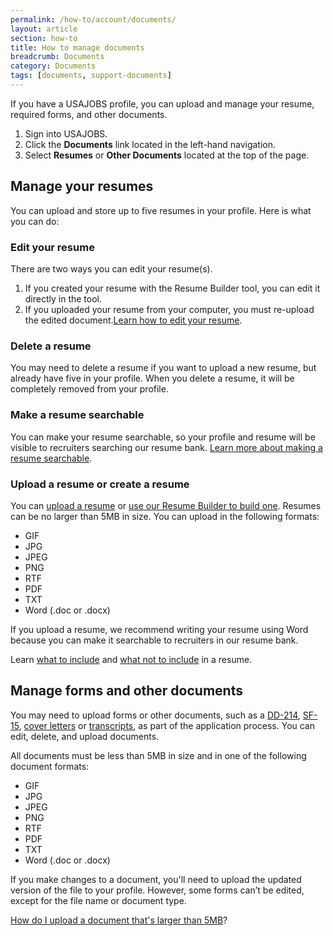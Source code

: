 ```yaml
---
permalink: /how-to/account/documents/
layout: article
section: how-to
title: How to manage documents
breadcrumb: Documents
category: Documents
tags: [documents, support-documents]
---
```


If you have a USAJOBS profile, you can upload and manage your resume, required forms, and other documents.

1. Sign into USAJOBS.
2. Click the **Documents** link located in the left-hand navigation.
3. Select **Resumes** or **Other Documents** located at the top of the page.

## Manage your resumes

You can upload and store up to five resumes in your profile. Here is what you can do:

### Edit your resume

There are two ways you can edit your resume(s).

1. If you created your resume with the Resume Builder tool, you can edit it directly in the tool.
2. If you uploaded your resume from your computer, you must re-upload the edited document.[Learn how to edit your resume](resume/edit/).

### Delete a resume

You may need to delete a resume if you want to upload a new resume, but already have five in your profile.  When you delete a resume, it will be completely removed from your profile.

### Make a resume searchable

You can make your resume searchable, so your profile and resume will be visible to recruiters searching our resume bank. [Learn more about making a resume searchable](resume/searchable/).

### Upload a resume or create a resume

You can [upload a resume](resume/upload/) or [use our Resume Builder to build one](resume/build/). Resumes can be no larger than 5MB in size. You can upload in the following formats:

* GIF
* JPG
* JPEG
* PNG
* RTF
* PDF
* TXT
* Word (.doc or .docx)

If you upload a resume, we recommend writing your resume using Word because you can make it searchable to recruiters in our resume bank.

Learn [what to include](../../../faq/application/documents/resume/what-to-include/) and [what not to include](../../../faq/application/documents/resume/what-to-leave-out/) in a resume.

## Manage forms and other documents

You may need to upload forms or other documents, such as a [DD-214](../../../faq/application/documents/#dd-214), [SF-15](../../../faq/application/documents/#sf-15), [cover letters](../../../faq/application/documents/#cover-letter) or [transcripts](../../../faq/application/documents/#transcripts), as part of the application process. You can edit, delete, and upload documents.

All documents must be less than 5MB in size and in one of the following document formats:

* GIF
* JPG
* JPEG
* PNG
* RTF
* PDF
* TXT
* Word (.doc or .docx)

If you make changes to a document, you'll need to upload the updated version of the file to your profile.  However, some forms can’t be edited, except for the file name or document type.

[How do I upload a document that's larger than 5MB](upload/#how-do-I-upload-a-document-that's-larger-than-3MB)?
